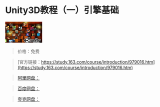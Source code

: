 # Unity3D教程（一）引擎基础

![img](../../../assets/study163/free/6619139164049581780.jpg)

> 价格：免费

> [官方链接：https://study.163.com/course/introduction/979016.htm](https://study.163.com/course/introduction/979016.htm)

> [阿里网盘：]()

> [百度网盘：]()

> [夸克网盘：]()
